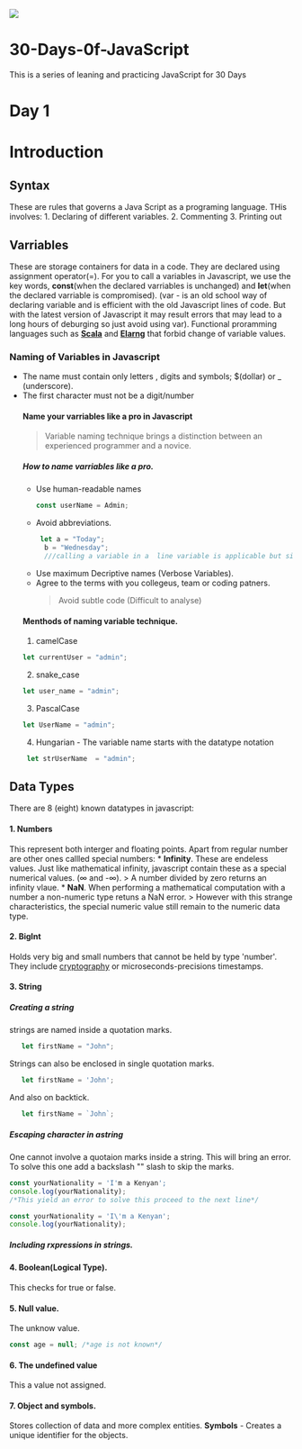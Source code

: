![](https://thumbs.dreamstime.com/b/javascript-gold-text-black-background-d-rendered-royalty-free-stock-picture-image-can-be-used-online-website-banner-87916218.jpg)
# 30-Days-0f-JavaScript
This is a series of leaning and practicing JavaScript for 30 Days
# Day 1
  # Introduction
  
   ## Syntax
  These are rules that governs a Java Script as a programing language. THis involves:
    1. Declaring of different variables.
    2. Commenting
    3. Printing out
   ## Varriables
  These are storage containers for data in a code.  They are declared using assignment operator(=). For you to call a variables in Javascript, we use the key words, **const**(when the declared varriables is unchanged) and **let**(when the declared varriable is compromised). (var -  is an old school way of declaring variable and is efficient with the old Javascript lines of code. But with the latest version of Javascript it may result errors that may lead to a long hours of deburging so just avoid using var).
  Functional proramming languages such as [**Scala**](https://www.scala-lang.org/) and [**Elarng**](https://www.erlang.org/) that forbid change of variable values.
   ### Naming of Variables in Javascript
   * The name must contain only letters , digits and symbols; $(dollar) or _ (underscore).
   * The first character must not be a digit/number
      #### Name your varriables like a pro in Javascript
      > Variable naming technique brings a distinction between an experienced programmer and a novice. 
        ##### How to name varriables like a pro.
        * Use human-readable names
           ```javascript
           const userName = Admin;
           ```
        * Avoid abbreviations.
           ```javascript
            let a = "Today";
             b = "Wednesday";
             ///calling a variable in a  line variable is applicable but since we want to code like a **pro**, we use different lines
            ```
        * Use maximum Decriptive names (Verbose Variables).
        * Agree to the terms with you collegeus, team or coding patners.
          > Avoid subtle code (Difficult to analyse)
        #### Menthods of naming variable technique.
        1. camelCase
        ```javascript
        let currentUser = "admin";
        ```
        2. snake_case
        ```javascript
        let user_name = "admin";
        ````
        3. PascalCase
        ```javascript
        let UserName = "admin";
        ```
        4. Hungarian - The variable name starts with the datatype notation
        ```javascript
         let strUserName  = "admin";        
        ```
       
     
      
      
   ## Data Types
   There are 8 (eight) known datatypes in javascript:
   #### 1. Numbers
   This represent both interger and floating points.
      Apart from regular number are other ones callled special numbers:
      * **Infinity**. These are endeless values. Just like mathematical infinity, javascript contain these as a special numerical values. (∞ and -∞).
        > A number divided by zero returns an infinity vlaue.
      * **NaN**. When performing a mathematical computation with a number a non-numeric type retuns a NaN error.
        > However with this strange characteristics, the special numeric value still remain to the numeric data type.
   #### 2. BigInt
   Holds very big and small numbers that cannot be held by type 'number'. They include [cryptography](https://en.wikipedia.org/wiki/Cryptography) or microseconds-precisions timestamps.
   #### 3. String
   ##### Creating a string
   strings are named inside a quotation marks. 
   ```javascript
      let firstName = "John";
   ```
   Strings can also be enclosed in single quotation marks.
   ```javascript
      let firstName = 'John';
   ```
   And also on backtick.
   ```javascript
      let firstName = `John`;
   ```
   ##### Escaping character in astring
   One cannot involve a quotaion marks inside a string. This will bring an error. To solve this one add a backslash "\" slash to skip the marks.
   ```javascript
   const yourNationality = 'I'm a Kenyan';  
   console.log(yourNationality);
   /*This yield an error to solve this proceed to the next line*/
   ```
   ```javascript
   const yourNationality = 'I\'m a Kenyan';
   console.log(yourNationality);
   ```
   ##### Including rxpressions in strings.
   
   #### 4. Boolean(Logical Type).
   This checks for true or false.   
   #### 5. Null value.
   The unknow value.
   ```javascript
   const age = null; /*age is not known*/
   ```
   #### 6. The undefined value
   This a value not assigned.
   #### 7. Object and symbols.
   Stores collection of data and more complex entities.
   **Symbols** - Creates a unique identifier for the objects.
